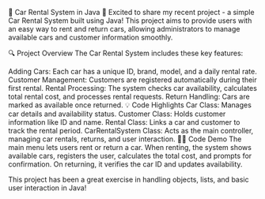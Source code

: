 🚗 Car Rental System in Java 🚗
Excited to share my recent project - a simple Car Rental System built using Java! This project aims to provide users with an easy way to rent and return cars, allowing administrators to manage available cars and customer information smoothly.

🔍 Project Overview
The Car Rental System includes these key features:

Adding Cars: Each car has a unique ID, brand, model, and a daily rental rate.
Customer Management: Customers are registered automatically during their first rental.
Rental Processing: The system checks car availability, calculates total rental cost, and processes rental requests.
Return Handling: Cars are marked as available once returned.
💡 Code Highlights
Car Class: Manages car details and availability status.
Customer Class: Holds customer information like ID and name.
Rental Class: Links a car and customer to track the rental period.
CarRentalSystem Class: Acts as the main controller, managing car rentals, returns, and user interaction.
👨‍💻 Code Demo
The main menu lets users rent or return a car. When renting, the system shows available cars, registers the user, calculates the total cost, and prompts for confirmation. On returning, it verifies the car ID and updates availability.

This project has been a great exercise in handling objects, lists, and basic user interaction in Java!
